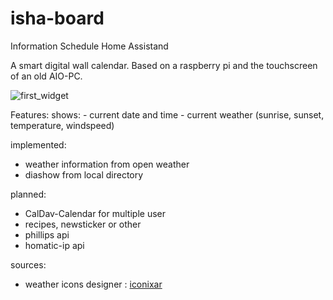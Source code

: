 # isha-board
Information Schedule Home Assistand

A smart digital wall calendar.
Based on a raspberry pi and the touchscreen of an old AIO-PC.

![first_widget](https://user-images.githubusercontent.com/109441868/218546863-a4d12e51-df3b-4a37-9c63-6c152612ff2e.jpg)



Features:
shows:
    - current date and time
    - current weather (sunrise, sunset, temperature, windspeed)


implemented:
- weather information from open weather
- diashow from local directory

planned:
- CalDav-Calendar for multiple user
- recipes, newsticker or other
- phillips api
- homatic-ip api


sources:
- weather icons designer : [iconixar](https://www.flaticon.com/authors/iconixar)






